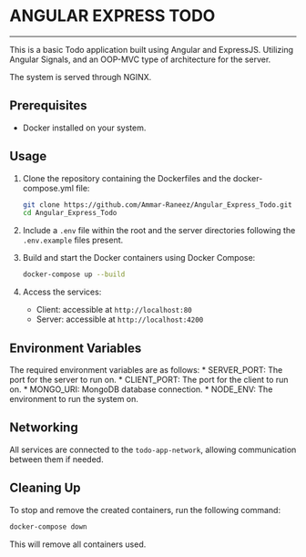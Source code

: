 <h1>ANGULAR EXPRESS TODO</h1>

<hr />

This is a basic Todo application built using Angular and ExpressJS. Utilizing Angular Signals, and an OOP-MVC type of architecture for the server.

The system is served through NGINX.

## Prerequisites
* Docker installed on your system.

## Usage
1. Clone the repository containing the Dockerfiles and the docker-compose.yml file:
    ```bash
    git clone https://github.com/Ammar-Raneez/Angular_Express_Todo.git
    cd Angular_Express_Todo
    ```

2. Include a `.env` file within the root and the server directories following the `.env.example` files present.

3. Build and start the Docker containers using Docker Compose:
    ```bash
    docker-compose up --build
    ```

4. Access the services:
    * Client: accessible at `http://localhost:80`
    * Server: accessible at `http://localhost:4200`

## Environment Variables
The required environment variables are as follows:
    * SERVER_PORT: The port for the server to run on.
    * CLIENT_PORT: The port for the client to run on.
    * MONGO_URI: MongoDB database connection.
    * NODE_ENV: The environment to run the system on.

## Networking
All services are connected to the `todo-app-network`, allowing communication between them if needed.

## Cleaning Up
To stop and remove the created containers, run the following command:
```bash
docker-compose down
```

This will remove all containers used.
